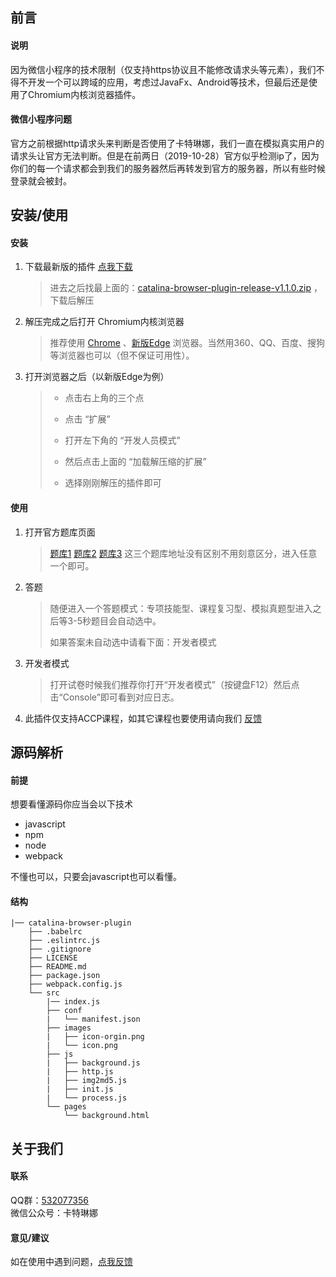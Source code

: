 ## 前言

#### 说明
因为微信小程序的技术限制（仅支持https协议且不能修改请求头等元素），我们不得不开发一个可以跨域的应用，考虑过JavaFx、Android等技术，但最后还是使用了Chromium内核浏览器插件。

#### 微信小程序问题
官方之前根据http请求头来判断是否使用了卡特琳娜，我们一直在模拟真实用户的请求头让官方无法判断。但是在前两日（2019-10-28）官方似乎检测ip了，因为你们的每一个请求都会到我们的服务器然后再转发到官方的服务器，所以有些时候登录就会被封。

## 安装/使用

#### 安装
1. 下载最新版的插件 [点我下载](https://github.com/YQHP-Happi/catalina-browser-plugin/releases)
    > 进去之后找最上面的：[catalina-browser-plugin-release-v1.1.0.zip](https://github.com/YQHP-Happi/catalina-browser-plugin/releases/download/v1.1.0/catalina-browser-plugin-release-v1.1.0.zip)
，下载后解压
2. 解压完成之后打开 Chromium内核浏览器
    > 推荐使用 [Chrome](https://www.google.cn/intl/zh-CN/chrome/) 、[新版Edge](https://www.microsoftedgeinsider.com/zh-cn/download/) 浏览器。当然用360、QQ、百度、搜狗等浏览器也可以（但不保证可用性）。
3. 打开浏览器之后（以新版Edge为例）
    > * 点击右上角的三个点  
    > 
    > * 点击 “扩展”  
    > * 打开左下角的 “开发人员模式”    
    > * 然后点击上面的 “加载解压缩的扩展”  
    > * 选择刚刚解压的插件即可

#### 使用
1. 打开官方题库页面
    > [题库1](https://dwz.cn/xFyS0BnI) [题库2](https://dwz.cn/lth8zBgx) [题库3](https://dwz.cn/iWszcdfI) 这三个题库地址没有区别不用刻意区分，进入任意一个即可。
2. 答题
    > 随便进入一个答题模式：专项技能型、课程复习型、模拟真题型进入之后等3-5秒题目会自动选中。  
    > 
    > 如果答案未自动选中请看下面：开发者模式
3. 开发者模式
    > 打开试卷时候我们推荐你打开“开发者模式”（按键盘F12）然后点击“Console”即可看到对应日志。
4. 此插件仅支持ACCP课程，如其它课程也要使用请向我们 [反馈](https://github.com/YQHP-Happi/catalina-browser-plugin/issues/new)

## 源码解析

#### 前提
想要看懂源码你应当会以下技术

* javascript
* npm
* node
* webpack

不懂也可以，只要会javascript也可以看懂。

#### 结构
```
|── catalina-browser-plugin
    ├── .babelrc
    ├── .eslintrc.js
    ├── .gitignore
    ├── LICENSE
    ├── README.md
    ├── package.json
    ├── webpack.config.js
    └── src
        |── index.js
        ├── conf
        |   └── manifest.json
        ├── images
        |   ├── icon-orgin.png
        |   └── icon.png
        ├── js
        |   ├── background.js
        |   ├── http.js
        |   ├── img2md5.js
        |   ├── init.js
        |   └── process.js
        └── pages
            └── background.html
```

## 关于我们

#### 联系
QQ群：[532077356](https://qm.qq.com/cgi-bin/qm/qr?k=kpuO3MBZH5QB-nEA0RRe8y7OQTWNqsgi&authKey=YU0ymghKS0ZziCJJsq5omi3uj%2FgyV2o3hirsBkTRVwG3d0ay%2Fp9wqdqIAHJMCHAo)  
微信公众号：卡特琳娜

#### 意见/建议
如在使用中遇到问题，[点我反馈](https://github.com/YQHP-Happi/catalina-browser-plugin/issues/new)

